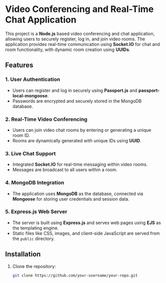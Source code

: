 # Video Conferencing and Real-Time Chat Application

This project is a **Node.js** based video conferencing and chat application, allowing users to securely register, log in, and join video rooms. The application provides real-time communication using **Socket.IO** for chat and room functionality, with dynamic room creation using **UUIDs**.

## Features

### 1. User Authentication
- Users can register and log in securely using **Passport.js** and **passport-local-mongoose**.
- Passwords are encrypted and securely stored in the MongoDB database.

### 2. Real-Time Video Conferencing
- Users can join video chat rooms by entering or generating a unique room ID.
- Rooms are dynamically generated with unique IDs using **UUID**.

### 3. Live Chat Support
- Integrated **Socket.IO** for real-time messaging within video rooms.
- Messages are broadcast to all users within a room.

### 4. MongoDB Integration
- The application uses **MongoDB** as the database, connected via **Mongoose** for storing user credentials and session data.

### 5. Express.js Web Server
- The server is built using **Express.js** and serves web pages using **EJS** as the templating engine.
- Static files like CSS, images, and client-side JavaScript are served from the `public` directory.

## Installation

1. Clone the repository:
   ```bash
   git clone https://github.com/your-username/your-repo.git
